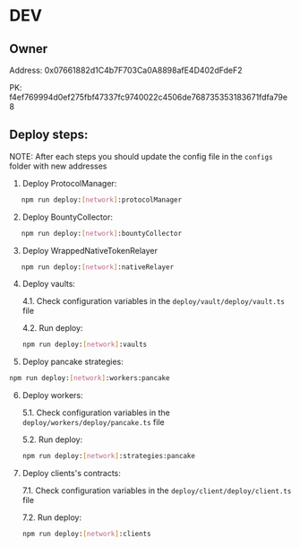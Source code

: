 # DEV

## Owner

Address: 0x07661882d1C4b7F703Ca0A8898afE4D402dFdeF2

PK: f4ef769994d0ef275fbf47337fc9740022c4506de768735353183671fdfa79e8

## Deploy steps:

NOTE: After each steps you should update the config file in the `configs` folder with new addresses

1. Deploy ProtocolManager:

```bash
   npm run deploy:[network]:protocolManager
```

2. Deploy BountyCollector:

```bash
   npm run deploy:[network]:bountyCollector
```

3. Deploy WrappedNativeTokenRelayer

```bash
   npm run deploy:[network]:nativeRelayer
```

4. Deploy vaults:

   4.1. Check configuration variables in the `deploy/vault/deploy/vault.ts` file

   4.2. Run deploy:

   ```bash
   npm run deploy:[network]:vaults
   ```

5. Deploy pancake strategies:

```bash
npm run deploy:[network]:workers:pancake
```

6. Deploy workers:

   5.1. Check configuration variables in the `deploy/workers/deploy/pancake.ts` file

   5.2. Run deploy:

   ```bash
   npm run deploy:[network]:strategies:pancake
   ```

7. Deploy clients's contracts:

   7.1. Check configuration variables in the `deploy/client/deploy/client.ts` file

   7.2. Run deploy:

   ```bash
   npm run deploy:[network]:clients
   ```

